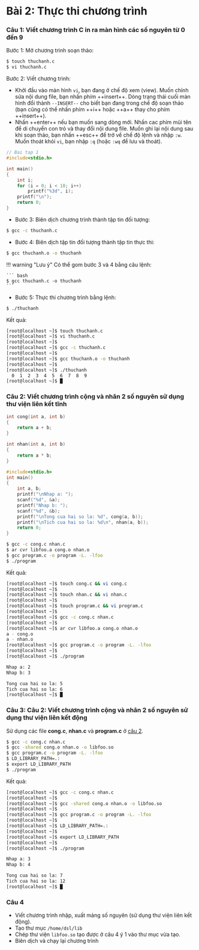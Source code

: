 # Bài 2: Thực thi chương trình

### Câu 1: Viết chương trình C in ra màn hình các số nguyên từ 0 đến 9

Bước 1: Mở chương trình soạn thảo:

``` bash
$ touch thuchanh.c
$ vi thuchanh.c
```

Bước 2: Viết chương trình:

- Khởi đầu vào màn hình `vi`, bạn đang ở chế độ xem (view). Muốn chỉnh sửa nội dung file, bạn nhấn phím ++insert++. Dòng trạng thái cuối màn hình đổi thành `--INSERT--` cho biết bạn đang trong chế độ soạn thảo (bạn cũng có thể nhấn phím ++i++ hoặc ++a++ thay cho phím ++insert++).
- Nhấn ++enter++ nếu bạn muốn sang dòng mới. Nhấn cac phím mũi tên để di chuyển con trỏ và thay đổi nội dung file. Muốn ghi lại nội dung sau khi soạn thảo, bạn nhấn ++esc++ để trở về chế độ lệnh và nhập `:w`. Muốn thoát khỏi `vi`, bạn nhập `:q` (hoặc `:wq` để lưu và thoát).

``` cpp title="bash" linenums="1"
// Bai tap 1
#include<stdio.h>

int main()
{
    int i;
    for (i = 0; i < 10; i++)
        printf("%3d", i);
    printf("\n");
    return 0;
}
```

- Bước 3: Biên dịch chương trình thành tập tin đối tượng:

``` bash
$ gcc -c thuchanh.c
```

- Bước 4: Biên dịch tập tin đối tượng thành tập tin thực thi:

``` bash
$ gcc thuchanh.o -o thuchanh
```

!!! warning "Lưu ý"
    Có thể gom bước 3 và 4 bằng câu lệnh:
    
    ``` bash
    $ gcc thuchanh.c -o thuchanh
    ```

- Bước 5: Thực thi chương trình bằng lệnh:

``` bash
$ ./thuchanh
```

Kết quả:

``` bash title="Terminal: root@localhost:~home/dsl"
[root@localhost ~]$ touch thuchanh.c
[root@localhost ~]$ vi thuchanh.c
[root@localhost ~]$ 
[root@localhost ~]$ gcc -c thuchanh.c
[root@localhost ~]$ 
[root@localhost ~]$ gcc thuchanh.o -o thuchanh
[root@localhost ~]$ 
[root@localhost ~]$ ./thuchanh
  0  1  2  3  4  5  6  7  8  9
[root@localhost ~]$ █
```

### Câu 2: Viết chương trình cộng và nhân 2 số nguyên sử dụng thư viện liên kết tĩnh

``` cpp title="$ vi cong.c" linenums="1"
int cong(int a, int b)
{
    return a + b;
}
```

``` cpp title="$ vi nhan.c" linenums="1"
int nhan(int a, int b)
{
    return a * b;
}
```

``` cpp title="$ vi program.c" linenums="1"
#include<stdio.h>
int main()
{
    int a, b;
    printf("\nNhap a: ");
    scanf("%d", &a);
    printf("Nhap b: ");
    scanf("%d", &b);
    printf("\nTong cua hai so la: %d", cong(a, b));
    printf("\nTich cua hai so la: %d\n", nhan(a, b));
    return 0;
}
```

``` bash
$ gcc -c cong.c nhan.c
$ ar cvr libfoo.a cong.o nhan.o
$ gcc program.c -o program -L. -lfoo
$ ./program
```

Kết quả:

``` bash title="Terminal: root@localhost:~home/dsl"
[root@localhost ~]$ touch cong.c && vi cong.c
[root@localhost ~]$ 
[root@localhost ~]$ touch nhan.c && vi nhan.c
[root@localhost ~]$ 
[root@localhost ~]$ touch program.c && vi program.c
[root@localhost ~]$ 
[root@localhost ~]$ gcc -c cong.c nhan.c
[root@localhost ~]$ 
[root@localhost ~]$ ar cvr libfoo.a cong.o nhan.o
a - cong.o
a - nhan.o
[root@localhost ~]$ gcc program.c -o program -L. -lfoo
[root@localhost ~]$ 
[root@localhost ~]$ ./program

Nhap a: 2
Nhap b: 3

Tong cua hai so la: 5
Tich cua hai so la: 6
[root@localhost ~]$ █
```

### Câu 3: Câu 2: Viết chương trình cộng và nhân 2 số nguyên sử dụng thư viện liên kết động

Sử dụng các file __cong.c__, __nhan.c__ và __program.c__ ở [câu 2](#cau-2-viet-chuong-trinh-cong-va-nhan-2-so-nguyen-su-dung-thu-vien-lien-ket-tinh).

``` bash
$ gcc -c cong.c nhan.c
$ gcc -shared cong.o nhan.o -o libfoo.so
$ gcc program.c -o program -L. -lfoo
$ LD_LIBRARY_PATH=.:
$ export LD_LIBRARY_PATH
$ ./program
```

Kết quả:

``` bash title="Terminal: root@localhost:~home/dsl"
[root@localhost ~]$ gcc -c cong.c nhan.c
[root@localhost ~]$ 
[root@localhost ~]$ gcc -shared cong.o nhan.o -o libfoo.so
[root@localhost ~]$ 
[root@localhost ~]$ gcc program.c -o program -L. -lfoo
[root@localhost ~]$ 
[root@localhost ~]$ LD_LIBRARY_PATH=.:
[root@localhost ~]$ 
[root@localhost ~]$ export LD_LIBRARY_PATH
[root@localhost ~]$ 
[root@localhost ~]$ ./program

Nhap a: 3
Nhap b: 4

Tong cua hai so la: 7
Tich cua hai so la: 12
[root@localhost ~]$ █
```

### Câu 4

- Viết chương trình nhập, xuất mảng số nguyên (sử dụng thư viện liên kết động).
- Tạo thư mục `/home/dsl/lib`
- Chép thư viện `libfoo.so` tạo được ở câu 4 ý 1 vào thư mục vừa tạo.
- Biên dịch và chạy lại chương trình
